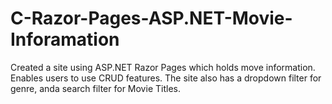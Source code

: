 # C-Razor-Pages-ASP.NET-Movie-Inforamation
Created a site using ASP.NET Razor Pages which holds move information. Enables users to use CRUD features.
The site also has a dropdown filter for genre, anda  search filter for Movie Titles.
